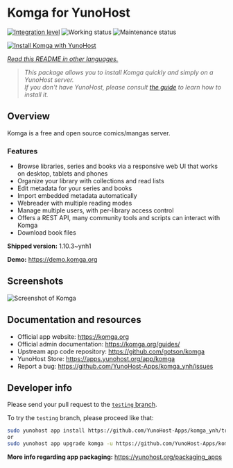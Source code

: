 <!--
N.B.: This README was automatically generated by <https://github.com/YunoHost/apps/tree/master/tools/readme_generator>
It shall NOT be edited by hand.
-->

# Komga for YunoHost

[![Integration level](https://dash.yunohost.org/integration/komga.svg)](https://dash.yunohost.org/appci/app/komga) ![Working status](https://ci-apps.yunohost.org/ci/badges/komga.status.svg) ![Maintenance status](https://ci-apps.yunohost.org/ci/badges/komga.maintain.svg)

[![Install Komga with YunoHost](https://install-app.yunohost.org/install-with-yunohost.svg)](https://install-app.yunohost.org/?app=komga)

*[Read this README in other languages.](./ALL_README.md)*

> *This package allows you to install Komga quickly and simply on a YunoHost server.*  
> *If you don't have YunoHost, please consult [the guide](https://yunohost.org/install) to learn how to install it.*

## Overview

Komga is a free and open source comics/mangas server.

### Features

- Browse libraries, series and books via a responsive web UI that works on desktop, tablets and phones
- Organize your library with collections and read lists
- Edit metadata for your series and books
- Import embedded metadata automatically
- Webreader with multiple reading modes
- Manage multiple users, with per-library access control
- Offers a REST API, many community tools and scripts can interact with Komga
- Download book files


**Shipped version:** 1.10.3~ynh1

**Demo:** <https://demo.komga.org>

## Screenshots

![Screenshot of Komga](./doc/screenshots/home.png)

## Documentation and resources

- Official app website: <https://komga.org>
- Official admin documentation: <https://komga.org/guides/>
- Upstream app code repository: <https://github.com/gotson/komga>
- YunoHost Store: <https://apps.yunohost.org/app/komga>
- Report a bug: <https://github.com/YunoHost-Apps/komga_ynh/issues>

## Developer info

Please send your pull request to the [`testing` branch](https://github.com/YunoHost-Apps/komga_ynh/tree/testing).

To try the `testing` branch, please proceed like that:

```bash
sudo yunohost app install https://github.com/YunoHost-Apps/komga_ynh/tree/testing --debug
or
sudo yunohost app upgrade komga -u https://github.com/YunoHost-Apps/komga_ynh/tree/testing --debug
```

**More info regarding app packaging:** <https://yunohost.org/packaging_apps>
